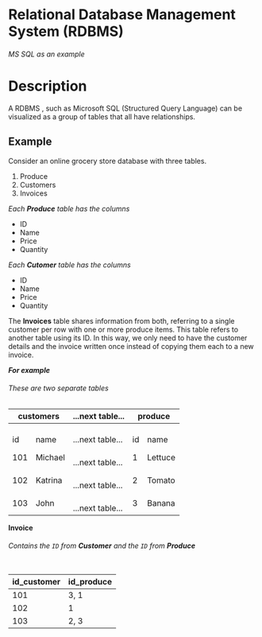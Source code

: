 # Relational Database Management System (RDBMS)

###### MS SQL as an example

# Description
A RDBMS , such as Microsoft SQL (Structured Query Language) can be visualized as a group of tables that all have relationships. 

## Example

Consider an online grocery store database with three tables.

1. Produce
2. Customers
3. Invoices

*Each **Produce** table has the columns*
- ID
- Name
- Price
- Quantity

*Each **Cutomer** table has the columns*
- ID
- Name
- Price
- Quantity

The **Invoices** table shares information from both, referring to a single customer per row with one  or more produce items. This table refers to another table using its ID. In this way, we only need to have the customer details and the invoice written once instead of copying them each to a new invoice.

***For example***


###### These are two separate tables  
<table>
	<thead>
		<tr>
			<th colspan=2><b>customers</b></th>
			<th><b>...next table...</b></th>
			<th colspan=2><b>produce</b></th>
		</tr>
	</thead>
	<tbody>
		<tr>
			<td><br>id</b></td>
			<td><br>name</b></td>
			<td><br>...next table...</b></td>
			<td><br>id</b></td>
			<td><br>name</br></td>
		</tr>
		<tr>
			<td>101</td>
			<td>Michael</td>
			<td><br>...next table...</b></td>
			<td>1</td>
			<td>Lettuce</td>
		</tr>
		<tr>
			<td>102</td>
			<td>Katrina</td>
			<td><br>...next table...</b></td>
			<td>2</td>
			<td>Tomato</td>
		</tr>
		<tr>
			<td>103</td>
			<td>John</td>
			<td><br>...next table...</b></td>
			<td>3</td>
			<td>Banana</td>
		</tr>
	</tbody>
<table>

**Invoice**
###### Contains the `ID` from **Customer** and the `ID` from **Produce**
| id_customer | id_produce |   
| --- | --- |   
| 101 | 3, 1 |   
| 102 | 1 |   
| 103 | 2, 3 |   




